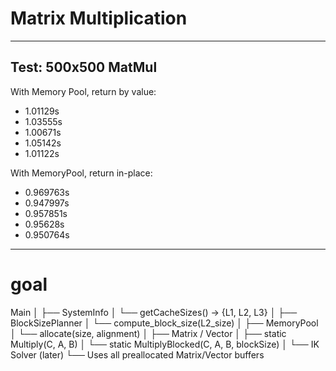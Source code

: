 

# Matrix Multiplication

--- 
## Test: 500x500 MatMul

With Memory Pool, return by value:

- 1.01129s
- 1.03555s
- 1.00671s
- 1.05142s
- 1.01122s

With MemoryPool, return in-place:

- 0.969763s
- 0.947997s
- 0.957851s
- 0.95628s
- 0.950764s


---
# goal

Main
│
├── SystemInfo
│   └── getCacheSizes() → {L1, L2, L3}
│
├── BlockSizePlanner
│   └── compute_block_size(L2_size)
│
├── MemoryPool
│   └── allocate(size, alignment)
│
├── Matrix / Vector
│   ├── static Multiply(C, A, B)
│   └── static MultiplyBlocked(C, A, B, blockSize)
│
└── IK Solver (later)
    └── Uses all preallocated Matrix/Vector buffers